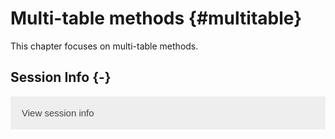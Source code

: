 # Multi-table methods {#multitable}

<script>
document.addEventListener("click", function (event) {
    if (event.target.classList.contains("rebook-collapse")) {
        event.target.classList.toggle("active");
        var content = event.target.nextElementSibling;
        if (content.style.display === "block") {
            content.style.display = "none";
        } else {
            content.style.display = "block";
        }
    }
})
</script>

<style>
.rebook-collapse {
  background-color: #eee;
  color: #444;
  cursor: pointer;
  padding: 18px;
  width: 100%;
  border: none;
  text-align: left;
  outline: none;
  font-size: 15px;
}

.rebook-content {
  padding: 0 18px;
  display: none;
  overflow: hidden;
  background-color: #f1f1f1;
}
</style>

This chapter focuses on multi-table methods.




## Session Info {-}

<button class="rebook-collapse">View session info</button>
<div class="rebook-content">
```
R version 4.0.3 (2020-10-10)
Platform: x86_64-pc-linux-gnu (64-bit)
Running under: Ubuntu 20.04 LTS

Matrix products: default
BLAS/LAPACK: /usr/lib/x86_64-linux-gnu/openblas-pthread/libopenblasp-r0.3.8.so

locale:
 [1] LC_CTYPE=en_US.UTF-8       LC_NUMERIC=C              
 [3] LC_TIME=en_US.UTF-8        LC_COLLATE=en_US.UTF-8    
 [5] LC_MONETARY=en_US.UTF-8    LC_MESSAGES=C             
 [7] LC_PAPER=en_US.UTF-8       LC_NAME=C                 
 [9] LC_ADDRESS=C               LC_TELEPHONE=C            
[11] LC_MEASUREMENT=en_US.UTF-8 LC_IDENTIFICATION=C       

attached base packages:
[1] stats     graphics  grDevices utils     datasets  methods   base     

other attached packages:
[1] BiocStyle_2.18.1    rebook_1.0.0        BiocManager_1.30.10

loaded via a namespace (and not attached):
 [1] bookdown_0.21       codetools_0.2-18    XML_3.99-0.5       
 [4] ps_1.5.0            digest_0.6.27       stats4_4.0.3       
 [7] magrittr_2.0.1      evaluate_0.14       graph_1.68.0       
[10] rlang_0.4.9         stringi_1.5.3       callr_3.5.1        
[13] rmarkdown_2.6       tools_4.0.3         stringr_1.4.0      
[16] processx_3.4.5      parallel_4.0.3      xfun_0.19          
[19] yaml_2.2.1          compiler_4.0.3      BiocGenerics_0.36.0
[22] htmltools_0.5.0     CodeDepends_0.6.5   knitr_1.30         
```
</div>
